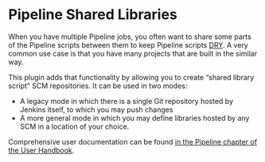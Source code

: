 # Pipeline Shared Libraries

When you have multiple Pipeline jobs, you often want to share some parts of the Pipeline scripts between them to keep Pipeline scripts [DRY](http://en.wikipedia.org/wiki/Don't_repeat_yourself).
A very common use case is that you have many projects that are built in the similar way.

This plugin adds that functionality by allowing you to create “shared library script” SCM repositories.
It can be used in two modes:

-   A legacy mode in which there is a single Git repository hosted by Jenkins itself, to which you may push changes
-   A more general mode in which you may define libraries hosted by any SCM in a location of your choice.

Comprehensive user documentation can be found [in the Pipeline chapter of the User Handbook](https://jenkins.io/doc/book/pipeline/shared-libraries/).
